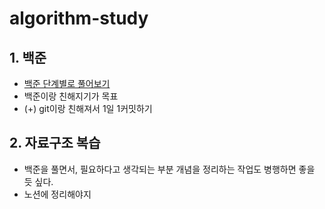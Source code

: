 # algorithm-study

## 1. 백준

- [백준 단계별로 풀어보기](https://www.acmicpc.net/step) 
- 백준이랑 친해지기가 목표
- (+) git이랑 친해져서 1일 1커밋하기

## 2. 자료구조 복습

- 백준을 풀면서, 필요하다고 생각되는 부분 개념을 정리하는 작업도 병행하면 좋을 듯 싶다.
- 노션에 정리해야지
